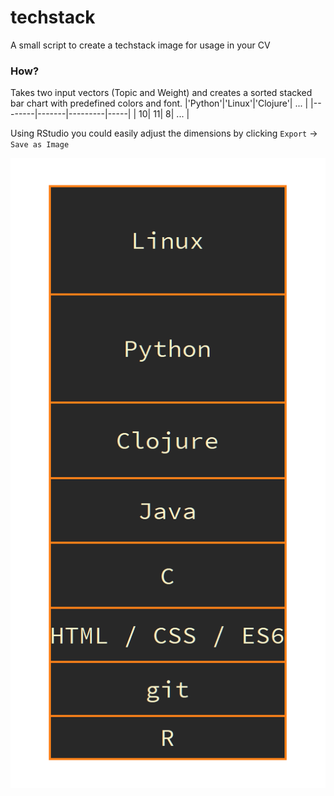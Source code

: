 # techstack
 A small script to create a techstack image for usage in your CV

### How?
Takes two input vectors (Topic and Weight) and creates a sorted stacked bar chart with predefined colors and font.
|'Python'|'Linux'|'Clojure'| ... |
|--------|-------|---------|-----|
|      10|     11|        8| ... |

Using RStudio you could easily adjust the dimensions by clicking `Export` -> `Save as Image`

![techstack](techstack.png)
